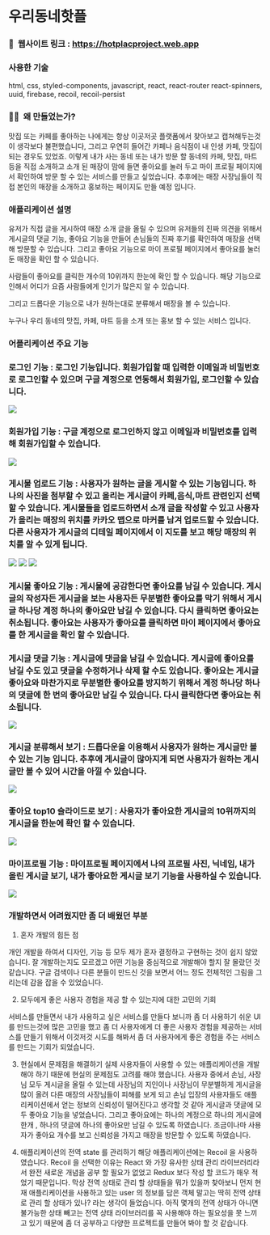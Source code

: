 # 우리동네핫플

### 🔗  웹사이트 링크 : https://hotplacproject.web.app

### 사용한 기술

html, css, styled-components, javascript, react, react-router react-spinners, uuid, firebase, recoil, recoil-persist

### 💁‍♂️  왜 만들었는가?

맛집 또는 카페를 좋아하는 나에게는 항상 이곳저곳 플랫폼에서 찾아보고 캡쳐해두는것이 생각보다 불편했습니다, 그리고 우연히 들어간 카페나 음식점이 내 인생 카페, 맛집이 되는 경우도 있었죠. 이렇게 내가 사는 동네 또는 내가 방문 할 동네의 카페, 맛집, 마트등을 직접 소개하고 소개 된 매장이 맘에 들면 좋아요를 눌러 두고 마이 프로필 페이지에서 확인하여 방문 할 수 있는 서비스를 만들고 싶었습니다.
추후에는 매장 사장님들이 직접 본인의 매장을 소개하고 홍보하는 페이지도 만들 예정 입니다.

### 애플리케이션 설명

유저가 직접 글을 게시하여 매장 소개 글을 올릴 수 있으며 유저들의 진짜 의견을 위해서 게시글의 댓글 기능, 좋아요 기능을 만들어 손님들의 진짜 후기를 확인하여 매장을 선택해 방문할 수 있습니다. 그리고 좋아요 기능으로 마이 프로필 페이지에서 좋아요를 눌러 둔 매장을 확인 할 수 있습니다.

사람들이 좋아요를 클릭한 개수의 10위까지 한눈에 확인 할 수 있습니다. 해당 기능으로 인해서 어디가 요즘 사람들에게 인기가 많은지 알 수 있습니다.

그리고 드롭다운 기능으로 내가 원하는대로 분류해서 매장을 볼 수 있습니다.

누구나 우리 동네의 맛집, 카페, 마트 등을 소개 또는 홍보 할 수 있는 서비스 입니다.

### 어플리케이션 주요 기능

### 로그인 기능 : 로그인 기능입니다. 회원가입할 때 입력한 이메일과 비밀번호로 로그인할 수 있으며 구글 계정으로 연동해서 회원가입, 로그인할 수 있습니다.

<img src = "./images/login.png">

### 회원가입 기능 : 구글 계정으로 로그인하지 않고 이메일과 비밀번호를 입력해 회원가입할 수 있습니다.

<img src = "./images/signup.png">

### 게시물 업로드 기능 : 사용자가 원하는 글을 게시할 수 있는 기능입니다. 하나의 사진을 첨부할 수 있고 올리는 게시글이 카페,음식,마트 관련인지 선택할 수 있습니다. 게시물들을 업로드하면서 소개 글을 작성할 수 있고 사용자가 올리는 매장의 위치를 카카오 맵으로 마커를 남겨 업로드할 수 있습니다. 다른 사용자가 게시글의 디테일 페이지에서 이 지도를 보고 해당 매장의 위치를 알 수 있게 됩니다.

<img src = "./images/postUpload-1.png">

<img src = "./images/postUpload-2.png">

<img src = "./images/postUpload-3.png">

### 게시물 좋아요 기능 : 게시물에 공감한다면 좋아요를 남길 수 있습니다. 게시글의 작성자든 게시글을 보는 사용자든 무분별한 좋아요를 막기 위해서 게시글 하나당 계정 하나의 좋아요만 남길 수 있습니다. 다시 클릭하면 좋아요는 취소됩니다. 좋아요는 사용자가 좋아요를 클릭하면 마이 페이지에서 좋아요를 한 게시글을 확인 할 수 있습니다.

### 게시글 댓글 기능 : 게시글에 댓글을 남길 수 있습니다. 게시글에 좋아요를 남길 수도 있고 댓글을 수정하거나 삭제 할 수도 있습니다. 좋아요는 게시글 좋아요와 마찬가지로 무분별한 좋아요를 방지하기 위해서 계정 하나당 하나의 댓글에 한 번의 좋아요만 남길 수 있습니다. 다시 클릭한다면 좋아요는 취소됩니다.

<img src = "./images/DetailComment.png">

### 게시글 분류해서 보기 : 드롭다운을 이용해서 사용자가 원하는 게시글만 볼 수 있는 기능 입니다. 추후에 게시글이 많아지게 되면 사용자가 원하는 게시글만 볼 수 있어 시간을 아낄 수 있습니다.

<img src = "./images/dropdown.png">

### 좋아요 top10 슬라이드로 보기 : 사용자가 좋아요한 게시글의 10위까지의 게시글을 한눈에 확인 할 수 있습니다.

<img src = "./images/mainview.png">

### 마이프로필 기능 : 마이프로필 페이지에서 나의 프로필 사진, 닉네임, 내가 올린 게시글 보기, 내가 좋아요한 게시글 보기 기능을 사용하실 수 있습니다.

<img src = "./images/profile.png">

### 개발하면서 어려웠지만 좀 더 배웠던 부분

1. 혼자 개발의 힘든 점

개인 개발을 하여서 디자인, 기능 등 모두 제가 혼자 결정하고 구현하는 것이 쉽지 않았습니다. 잘 개발하는지도 모르겠고 어떤 기능을 중심적으로 개발해야 할지 잘 몰랐던 것 같습니다. 구글 검색이나 다른 분들이 만드신 것을 보면서 어느 정도 전체적인 그림을 그리는데 감을 잡을 수 있었습니다.

2. 모두에게 좋은 사용자 경험을 제공 할 수 있는지에 대한 고민의 기회

서비스를 만들면서 내가 사용하고 싶은 서비스를 만들다 보니까 좀 더 사용하기 쉬운 UI 를 만드는것에 많은 고민을 했고 좀 더 사용자에게 더 좋은 사용자 경험을 제공하는 서비스를 만들기 위해서 이것저것 시도를 해봐서 좀 더 사용자에게 좋은 경험을 주는 서비스를 만드는 기회가 되었습니다.

3. 현실에서 문제점을 해결하기
   실제 사용자들이 사용할 수 있는 애플리케이션을 개발해야 하기 때문에 현실의 문제점도 고려를 해야 했습니다.
   사용자 중에서 손님, 사장님 모두 게시글을 올릴 수 있는데 사장님의 지인이나 사장님이 무분별하게 게시글을 많이 올려 다른 매장의 사장님들이 피해를 보게 되고 손님 입장의 사용자들도 애플리케이션에서 얻는 정보의 신뢰성이 떨어진다고 생각할 것 같아 게시글과 댓글에 모두 좋아요 기능을 넣었습니다. 그리고 좋아요에는 하나의 계정으로 하나의 게시글에 한개 , 하나의 댓글에 하나의 좋아요만 남길 수 있도록 하였습니다. 조금이나마 사용자가 좋아요 개수를 보고 신뢰성을 가지고 매장을 방문할 수 있도록 하였습니다.

4. 애플리케이션의 전역 state 를 관리하기
   해당 애플리케이션에는 Recoil 을 사용하였습니다. Recoil 을 선택한 이유는 React 와 가장 유사한 상태 관리 라이브러리라서 완전 새로운 개념을 공부 할 필요가 없었고 Redux 보다 작성 할 코드가 매우 적었기 때문입니다.
   막상 전역 상태로 관리 할 상태들을 뭐가 있을까 찾아보니 먼저 현재 애플리케이션을 사용하고 있는 user 의 정보를 담은 객체 말고는 딱히 전역 상태로 관리 할 상태가 있나? 라는 생각이 들었습니다.
   아직 몇개의 전역 상태가 아니면 불가능한 상태 빼고는 전역 상태 라이브러리를 꼭 사용해야 하는 필요성을 못 느끼고 있기 때문에 좀 더 공부하고 다양한 프로젝트를 만들어 봐야 할 것 같습니다.
